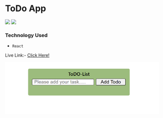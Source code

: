  # ToDo App

![](https://img.shields.io/badge/iNeuron-orange)
![](https://img.shields.io/badge/Hitesh%20Chaoudhry-LCO-g)

### Technology Used
  - ` React `

Live Link:- [Click Here!](https://placement-assignment-amarjeet-kumar-todo-app.vercel.app/)

![](./web.png)